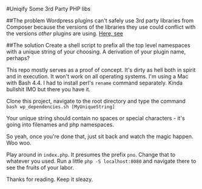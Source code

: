 #Uniqify Some 3rd Party PHP libs

##The problem
Wordpress plugins can't safely use 3rd party libraries from Composer because the versions of the libraries they use could conflict with the versions _other_ plugins are using. [Here, see](http://wordpress.stackexchange.com/a/175394)
 
##The solution
Create a shell script to prefix all the top level namespaces with a unique string of your choosing. A derivation of your plugin name, perhaps?

This repo mostly serves as a proof of concept. It's dirty as hell both in spirit and in execution. It won't work on all operating systems. I'm using a Mac with Bash 4.4. I had to install perl's `rename` command separately. Kinda bullshit IMO but there you have it.

Clone this project, navigate to the root directory and type the command `bash wp_dependencies.sh [MyUniqueString]`

Your unique string should contain no spaces or special characters - it's going into filenames and php namespaces.

So yeah, once you're done that, just sit back and watch the magic happen. Woo woo.

Play around in `index.php`. It presumes the prefix `pno`. Change that to whatever you used. Run a little `php -S localhost:8080` and navigate there to see the fruits of your labor.

Thanks for reading. Keep it sleazy.